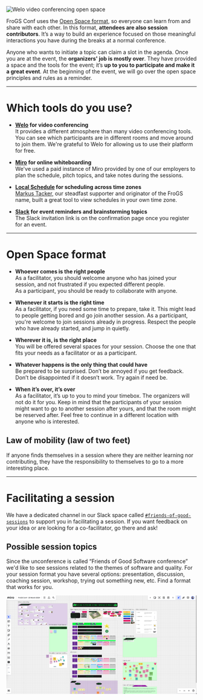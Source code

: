 <!--
.. title: Event format
.. slug: event-format
.. date: 2023-11-19
.. tags: 
.. category: 
.. link: 
.. description: Friends of Good Software (FroGS) open space conference - event format
.. type: text
-->

![Welo video conferencing open space](/assets/images/welo.png)

FroGS Conf uses the [Open Space format](link://slug/event-format#open-space-format), so everyone can learn from and share with each other. In this format, __attendees are also session contributors__. It’s a way to build an experience focused on those meaningful interactions you have during the breaks at a normal conference.

Anyone who wants to initiate a topic can claim a slot in the agenda. Once you are at the event, the __organizers' job is mostly over__. They have provided a space and the tools for the event; it’s __up to you to participate and make it a great event__. At the beginning of the event, we will go over the open space principles and rules as a reminder.

---

# Which tools do you use?

- __[Welo](https://www.welo.space/) for video conferencing__  
  It provides a different atmosphere than many video conferencing tools. You can see which participants are in different rooms and move around to join them. We're grateful to Welo for allowing us to use their platform for free.

- __[Miro](https://miro.com/) for online whiteboarding__  
  We've used a paid instance of Miro provided by one of our employers to plan the schedule, pitch topics, and take notes during the sessions.

- __[Local Schedule](https://localschedule.netlify.app/) for scheduling across time zones__  
  [Markus Tacker](https://chaos.social/@coderbyheart), our steadfast supporter and originator of the FroGS name, built a great tool to view schedules in your own time zone.

- __[Slack](http://slack.com/) for event reminders and brainstorming topics__  
  The Slack invitation link is on the confirmation page once you register for an event.

---

# <a name="open-space-format"></a>Open Space format

- __Whoever comes is the right people__  
	As a facilitator, you should welcome anyone who has joined your session, and not frustrated if you expected different people.  
	As a participant, you should be ready to collaborate with anyone.

- __Whenever it starts is the right time__  
	As a facilitator, if you need some time to prepare, take it. This might lead to people getting bored and go join another session.
	As a participant, you're welcome to join sessions already in progress. Respect the people who have already started, and jump in quietly.

- __Wherever it is, is the right place__  
	You will be offered several spaces for your session. Choose the one that fits your needs as a facilitator or as a participant.

- __Whatever happens is the only thing that could have__  
	Be prepared to be surprised. Don’t be annoyed if you get feedback. Don’t be disappointed if it doesn’t work. Try again if need be.

- __When it’s over, it’s over__  
	As a facilitator, it’s up to you to mind your timebox. The organizers will not do it for you. Keep in mind that the participants of your session might want to go to another session after yours, and that the room might be reserved after. Feel free to continue in a different location with anyone who is interested.

## Law of mobility (law of two feet)
If anyone finds themselves in a session where they are neither learning nor contributing, they have the responsibility to themselves to go to a more interesting place.


---

# <a name="facilitating-a-session"></a> Facilitating a session

We have a dedicated channel in our Slack space called [`#friends-of-good-sessions`](https://frogsconf.slack.com/archives/C02QF5ME277) to support you in facilitating a session. If you want feedback on your idea or are looking for a co-facilitator, go there and ask!

## Possible session topics

Since the unconference is called “Friends of Good Software conference” we'd like to see sessions related to the themes of software and quality. For your session format you have several options: presentation, discussion, coaching session, workshop, trying out something new, etc. Find a format that works for you.


![Miro board, zooming in on the session also provides the canvas to take notes](/assets/images/miro-board.png)